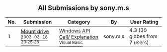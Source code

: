 ﻿<div align="center">

## All Submissions by sony\.m\.s

</div>

No.  | Submission | Category | By   | User Rating
---- | ---------- | -------- | ---- | -----------
1 | [Mount drive<br /><sup>2003-03-18 23:25:28</sup>](https://github.com/Planet-Source-Code/sony-m-s-mount-drive__1-44088) | [Windows API Call/ Explanation<br /><sup>Visual Basic</sup>](../ByCategory/windows-api-call-explanation__1-39.md) | sony\.m\.s | 4.3 (30 globes from 7 users)
